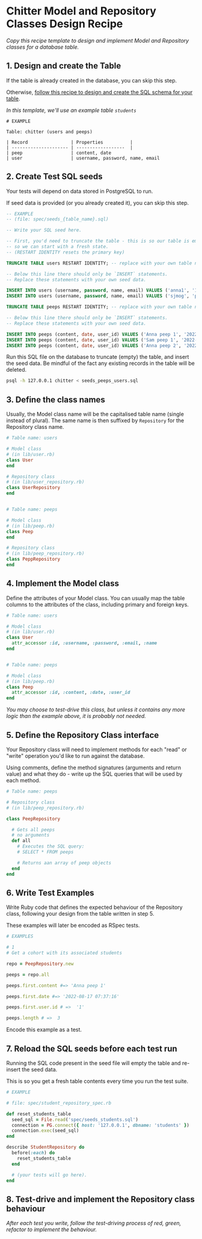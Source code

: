 # Chitter Model and Repository Classes Design Recipe

_Copy this recipe template to design and implement Model and Repository classes for a database table._

## 1. Design and create the Table

If the table is already created in the database, you can skip this step.

Otherwise, [follow this recipe to design and create the SQL schema for your table](./single_table_design_recipe_template.md).

*In this template, we'll use an example table `students`*

```
# EXAMPLE

Table: chitter (users and peeps)

| Record                | Properties          |
| --------------------- | ------------------  |
| peep                  | content, date
| user                  | username, password, name, email
```

## 2. Create Test SQL seeds

Your tests will depend on data stored in PostgreSQL to run.

If seed data is provided (or you already created it), you can skip this step.

```sql
-- EXAMPLE
-- (file: spec/seeds_{table_name}.sql)

-- Write your SQL seed here. 

-- First, you'd need to truncate the table - this is so our table is emptied between each test run,
-- so we can start with a fresh state.
-- (RESTART IDENTITY resets the primary key)

TRUNCATE TABLE users RESTART IDENTITY; -- replace with your own table name.

-- Below this line there should only be `INSERT` statements.
-- Replace these statements with your own seed data.

INSERT INTO users (username, password, name, email) VALUES ('anna1', '123456', 'Anna Smith', 'anna@makersacademy.com');
INSERT INTO users (username, password, name, email) VALUES ('sjmog', 'password123', 'Sam Morgan', 'samm@makersacademy.com');

TRUNCATE TABLE peeps RESTART IDENTITY; -- replace with your own table name.

-- Below this line there should only be `INSERT` statements.
-- Replace these statements with your own seed data.

INSERT INTO peeps (content, date, user_id) VALUES ('Anna peep 1', '2022-08-17 07:37:16-08', 1);
INSERT INTO peeps (content, date, user_id) VALUES ('Sam peep 1', '2022-09-05 19:32:15-05', 2);
INSERT INTO peeps (content, date, user_id) VALUES ('Anna peep 2', '2022-09-01 13:47:52-02', 1);
```

Run this SQL file on the database to truncate (empty) the table, and insert the seed data. Be mindful of the fact any existing records in the table will be deleted.

```bash
psql -h 127.0.0.1 chitter < seeds_peeps_users.sql
```

## 3. Define the class names

Usually, the Model class name will be the capitalised table name (single instead of plural). The same name is then suffixed by `Repository` for the Repository class name.

```ruby
# Table name: users

# Model class
# (in lib/user.rb)
class User
end

# Repository class
# (in lib/user_repository.rb)
class UserRepository
end


# Table name: peeps

# Model class
# (in lib/peep.rb)
class Peep
end

# Repository class
# (in lib/peep_repository.rb)
class PeppRepository
end
```

## 4. Implement the Model class

Define the attributes of your Model class. You can usually map the table columns to the attributes of the class, including primary and foreign keys.

```ruby
# Table name: users

# Model class
# (in lib/user.rb)
class User
  attr_accessor :id, :username, :password, :email, :name
end


# Table name: peeps

# Model class
# (in lib/peep.rb)
class Peep
  attr_accessor :id, :content, :date, :user_id
end
```

*You may choose to test-drive this class, but unless it contains any more logic than the example above, it is probably not needed.*

## 5. Define the Repository Class interface

Your Repository class will need to implement methods for each "read" or "write" operation you'd like to run against the database.

Using comments, define the method signatures (arguments and return value) and what they do - write up the SQL queries that will be used by each method.

```ruby
# Table name: peeps

# Repository class
# (in lib/peep_repository.rb)

class PeepRepository

  # Gets all peeps
  # no arguments
  def all
    # Executes the SQL query:
    # SELECT * FROM peeps 

    # Returns aan array of peep objects
  end
end
```

## 6. Write Test Examples

Write Ruby code that defines the expected behaviour of the Repository class, following your design from the table written in step 5.

These examples will later be encoded as RSpec tests.

```ruby
# EXAMPLES

# 1
# Get a cohort with its associated students

repo = PeepRepository.new

peeps = repo.all

peeps.first.content #=> 'Anna peep 1'

peeps.first.date #=> '2022-08-17 07:37:16'

peeps.first.user.id # =>  '1'

peeps.length # =>  3
```

Encode this example as a test.

## 7. Reload the SQL seeds before each test run

Running the SQL code present in the seed file will empty the table and re-insert the seed data.

This is so you get a fresh table contents every time you run the test suite.

```ruby 
# EXAMPLE

# file: spec/student_repository_spec.rb

def reset_students_table
  seed_sql = File.read('spec/seeds_students.sql')
  connection = PG.connect({ host: '127.0.0.1', dbname: 'students' })
  connection.exec(seed_sql)
end

describe StudentRepository do
  before(:each) do 
    reset_students_table
  end

  # (your tests will go here).
end
```

## 8. Test-drive and implement the Repository class behaviour

_After each test you write, follow the test-driving process of red, green, refactor to implement the behaviour._
